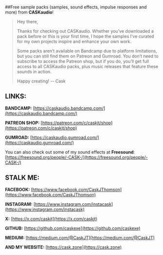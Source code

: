 ##Free sample packs (samples, sound effects, impulse responses and more) from **CASKaudio**!

> Hey there,
> 
> Thanks for checking out CASKaudio. Whether you’ve downloaded a pack
> before or this is your first time, I hope the samples I’ve curated for
> my own projects inspire and enhance your own work.
> 
> Some packs aren’t available on Bandcamp due to platform limitations,
> but you can still find them on Patreon and Gumroad. You don’t need to
> subscribe to access the Patreon shop, but if you do, you’ll get full
> access to all CASKaudio packs, plus music releases that feature these
> sounds in action.
> 
> Happy creating!
> -- Cask

## LINKS:
**BANDCAMP:** [https://caskaudio.bandcamp.com/](https://caskaudio.bandcamp.com/)

**PATREON SHOP:** [https://patreon.com/c/caskjt/shop](https://patreon.com/c/caskjt/shop)

**GUMROAD:** [https://caskaudio.gumroad.com/](https://caskaudio.gumroad.com/)

You can also check out some of my sound effects at **Freesound**: [https://freesound.org/people/-CASK-/](https://freesound.org/people/-CASK-/)

## STALK ME:
**FACEBOOK:** [https://www.facebook.com/CaskJThomson](https://www.facebook.com/CaskJThomson)

**INSTAGRAM:** [https://www.instagram.com/instacask](https://www.instagram.com/instacask)

**X:** [https://x.com/caskjt](https://x.com/caskjt)

**GITHUB:** [https://github.com/caskexe](https://github.com/caskexe)

**MEDIUM:** [https://medium.com/@CaskJT](https://medium.com/@CaskJT)

**AND MY WEBSITE:** [https://cask.zone](https://cask.zone)

